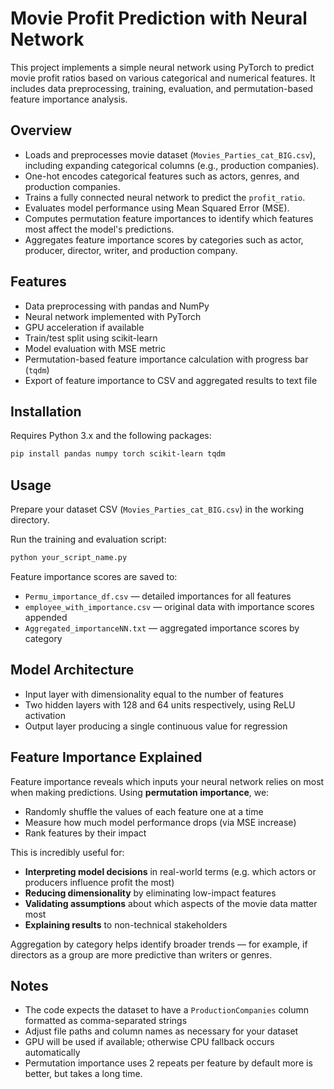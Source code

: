 # Movie Profit Prediction with Neural Network

This project implements a simple neural network using PyTorch to predict movie profit ratios based on various categorical and numerical features. It includes data preprocessing, training, evaluation, and permutation-based feature importance analysis.

## Overview

- Loads and preprocesses movie dataset (`Movies_Parties_cat_BIG.csv`), including expanding categorical columns (e.g., production companies).
- One-hot encodes categorical features such as actors, genres, and production companies.
- Trains a fully connected neural network to predict the `profit_ratio`.
- Evaluates model performance using Mean Squared Error (MSE).
- Computes permutation feature importances to identify which features most affect the model's predictions.
- Aggregates feature importance scores by categories such as actor, producer, director, writer, and production company.

## Features

- Data preprocessing with pandas and NumPy  
- Neural network implemented with PyTorch  
- GPU acceleration if available  
- Train/test split using scikit-learn  
- Model evaluation with MSE metric  
- Permutation-based feature importance calculation with progress bar (`tqdm`)  
- Export of feature importance to CSV and aggregated results to text file  

## Installation

Requires Python 3.x and the following packages:

```bash
pip install pandas numpy torch scikit-learn tqdm
```

## Usage

Prepare your dataset CSV (`Movies_Parties_cat_BIG.csv`) in the working directory.

Run the training and evaluation script:

```bash
python your_script_name.py
```

Feature importance scores are saved to:

- `Permu_importance_df.csv` — detailed importances for all features  
- `employee_with_importance.csv` — original data with importance scores appended  
- `Aggregated_importanceNN.txt` — aggregated importance scores by category  

## Model Architecture

- Input layer with dimensionality equal to the number of features  
- Two hidden layers with 128 and 64 units respectively, using ReLU activation  
- Output layer producing a single continuous value for regression  

## Feature Importance Explained

Feature importance reveals which inputs your neural network relies on most when making predictions. Using **permutation importance**, we:
- Randomly shuffle the values of each feature one at a time
- Measure how much model performance drops (via MSE increase)
- Rank features by their impact

This is incredibly useful for:
- **Interpreting model decisions** in real-world terms (e.g. which actors or producers influence profit the most)
- **Reducing dimensionality** by eliminating low-impact features
- **Validating assumptions** about which aspects of the movie data matter most
- **Explaining results** to non-technical stakeholders

Aggregation by category helps identify broader trends — for example, if directors as a group are more predictive than writers or genres.

## Notes

- The code expects the dataset to have a `ProductionCompanies` column formatted as comma-separated strings  
- Adjust file paths and column names as necessary for your dataset  
- GPU will be used if available; otherwise CPU fallback occurs automatically  
- Permutation importance uses 2 repeats per feature by default more is better, but takes a long time. 

